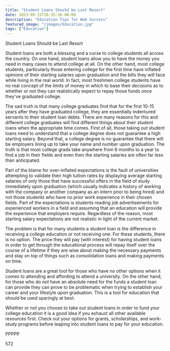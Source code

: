 ```yaml
---
title: "Student Loans Should be Last Resort"
date: 2023-09-15T16:35:16-08:00
description: "Education Tips for Web Success"
featured_image: "/images/Education.jpg"
tags: ["Education"]
---
```


Student Loans Should be Last Resort

Student loans are both a blessing and a curse to college students all across the country. On one hand, student loans allow you to have the money you need in many cases to attend college at all. On the other hand, most college students, particularly those entering college for the first time have inflated opinions of their starting salaries upon graduation and the bills they will face while living in the real world. In fact, most freshmen college students have no real concept of the limits of money in which to base their decisions as to whether or not they can realistically expect to repay those funds once they've graduated college.

The sad truth is that many college graduates find that for the first 10-15 years after they have graduated college, they are essentially indentured servants to their student loan debts. There are many reasons for this and different college graduates will find different things about their student loans when the appropriate time comes. First of all, those taking out student loans need to understand that a college degree does not guarantee a high starting salary. Beyond that, a college degree is no guarantee that there will be employers lining up to take your name and number upon graduation. The truth is that most college grads take anywhere from 6 months to a year to find a job in their fields and even then the starting salaries are often far less than anticipated.

Part of the blame for over-inflated expectations is the fault of universities attempting to validate their high tuition rates by displaying average starting salaries of only those that have successful offers in the field of study immediately upon graduation (which usually indicates a history of working with the company or another company as an intern prior to being hired) and not those students who have no prior work experience in their chosen fields. Part of the expectations is students reading job advertisements for experienced workers in a field and assuming that an education will provide the experience that employers require. Regardless of the reason, most starting salary expectations are not realistic in light of the current market.

The problem is that for many students a student loan is the difference in receiving a college education or not receiving one. For these students, there is no option. The price they will pay (with interest) for having student loans in order to get through the educational process will repay itself over the course of a lifetime if they are wise about making the necessary payments and stay on top of things such as consolidation loans and making payments on time. 

Student loans are a great tool for those who have no other options when it comes to attending and affording to attend a university. On the other hand, for those who do not have an absolute need for the funds a student loan can provide they can prove to be problematic when trying to establish your career and your lifestyle upon graduation. This is a tool for education that should be used sparingly at best.

Whether or not you choose to take out student loans in order to fund your college education it is a good idea if you exhaust all other available resources first. Check out your options for grants, scholarships, and work-study programs before leaping into student loans to pay for your education.

PPPPP

572

